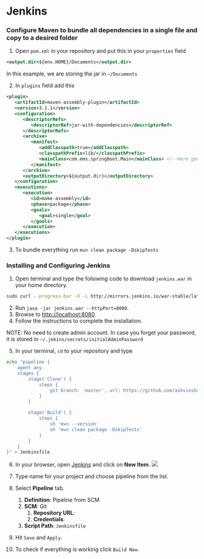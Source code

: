 # Jenkins

### Configure Maven to bundle all dependencies in a single file and copy to a desired folder
1. Open `pom.xml` in your repository and put this in your `properties` field
```xml
<output.dir>${env.HOME}/Documents</output.dir>
```
In this example, we are storing the jar in `~/Documents`

2. In `plugins` field add this
```xml
<plugin>
   <artifactId>maven-assembly-plugin</artifactId>
   <version>3.1.1</version>
   <configuration>
      <descriptorRefs>
         <descriptorRef>jar-with-dependencies</descriptorRef>
      </descriptorRefs>
      <archive>
         <manifest>
            <addClasspath>true</addClasspath>
            <classpathPrefix>lib/</classpathPrefix>
            <mainClass>com.ems.springboot.Main</mainClass> <!--Here goes your main class-->
         </manifest>
      </archive>
      <outputDirectory>${output.dir}</outputDirectory>
   </configuration>
   <executions>
      <execution>
         <id>make-assembly</id>
         <phase>package</phase>
         <goals>
            <goal>single</goal>
         </goals>
      </execution>
   </executions>
</plugin>
```
3. To bundle everything run `mvn clean package -DskipTests`

### Installing and Configuring Jenkins
1. Open terminal and type the following code to download `jenkins.war` in your home directory.
```bash
sudo curl --progress-bar -O -L http://mirrors.jenkins.io/war-stable/latest/jenkins.war
```

2. Run `java -jar jenkins.war --httpPort=8080`.
3. Browse to <http://localhost:8080>.
4. Follow the instructions to complete the installation.

NOTE: No need to create admin account. In case you forget your password, it is stored in `~/.jekins/secrets/initialAdminPassword`

5. In your terminal, `cd` to your repository and type
```bash
echo "pipeline {
    agent any
    stages {
        stage('Clone') {
            steps {
                git branch: 'master', url: https://github.com/ashvinsharma/ems-springboot.git
            }
        }

        stage('Build') {
            steps {
                sh 'mvn --version'
                sh 'mvn clean package -DskipTests'
            }
        }
    }
}" > Jenkinsfile
```

6. In your browser, open [Jenkins](http://localhost:8080) and click on **New Item**.
![](https://jenkins.io/doc/book/resources/pipeline/classic-ui-left-column.png)

7. Type name for your project and choose pipeline from the list.
8. Select **Pipeline** tab. 
	1.  **Definition**: Pipeline from SCM
	2.  **SCM**: Git
		1. **Repository URL**: <your-repo-url>
		2. **Credentials**: <your-creds>
	3. **Script Path**: `Jenkinsfile`

9. Hit `Save` and `Apply`.
10. To check if everything is working click `Build Now`.
